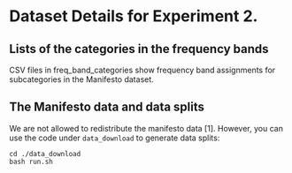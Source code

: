 # Dataset Details for Experiment 2.

##  Lists of the categories in the frequency bands
CSV files in freq_band_categories show frequency band assignments for  subcategories in the Manifesto dataset.

## The Manifesto data and data splits
We are not allowed to redistribute the manifesto data [1]. However, you can use the code under `data_download`  to generate data splits:

``` 
cd ./data_download
bash run.sh
```
